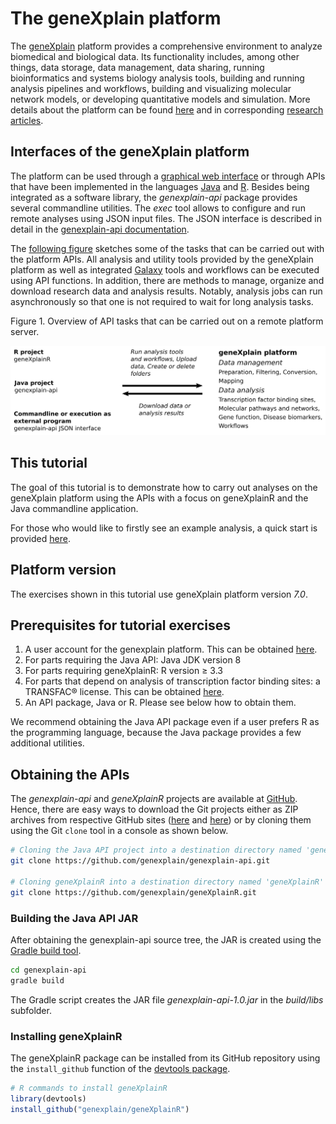 # The geneXplain platform

The [geneXplain](http://genexplain.com) platform provides a comprehensive environment to analyze 
biomedical and biological data. Its functionality includes, among other things, data storage, 
data management, data sharing, running bioinformatics and systems biology analysis tools, building 
and running analysis pipelines and workflows, building and visualizing molecular network models, 
or developing quantitative models and simulation. More details about the platform can be found 
[here](http://genexplain.com/genexplain-platform/) and in corresponding 
[research articles](http://genexplain.com/publications/).


## Interfaces of the geneXplain platform

The platform can be used through a [graphical web interface](https://platform.genexplain.com) or
through APIs that have been implemented in the languages 
[Java](https://github.com/genexplain/genexplain-api) and [R](https://github.com/genexplain/geneXplainR).
Besides being integrated as a software library, the *genexplain-api* package provides several
commandline utilities. The *exec* tool allows to configure and run remote analyses using JSON
input files. The JSON interface is described in detail in the 
[genexplain-api documentation](https://genexplain.github.io/genexplain-api/).

The [following figure](#figure-1) sketches some of the tasks that can be carried out with the platform APIs. All analysis
and utility tools provided by the geneXplain platform as well as integrated [Galaxy](https://usegalaxy.org)
tools and workflows can be executed using API functions. In addition, there are methods to
manage, organize and download research data and analysis results. Notably, analysis jobs can run
asynchronously so that one is not required to wait for long analysis tasks.

<a name="figure-1">Figure 1.</a> Overview of API tasks that can be carried out on a remote platform server.

![Platform interfaces](figures/gxp_platform_interfaces.png)


## This tutorial

The goal of this tutorial is to demonstrate how to carry out analyses on the geneXplain platform
using the APIs with a focus on geneXplainR and the Java commandline application.

For those who would like to firstly see an example analysis, a quick start is provided [here](first_example.md).


## Platform version

The exercises shown in this tutorial use geneXplain platform version *7.0*.


## Prerequisites for tutorial exercises

1. A user account for the genexplain platform. This can be obtained 
[here](https://genexplain.com/genexplain-platform-registration/).
2. For parts requiring the Java API: Java JDK version 8
3. For parts requiring geneXplainR: R version &ge; 3.3
4. For parts that depend on analysis of transcription factor binding sites: a TRANSFAC&#174; license.
This can be obtained [here](https://genexplain.com/transfac/).
5. An API package, Java or R. Please see below how to obtain them.

We recommend obtaining the Java API package even if a user prefers R as the programming language, 
because the Java package provides a few additional utilities.


## Obtaining the APIs

The *genexplain-api* and *geneXplainR* projects are available at [GitHub](https://github.com).
Hence, there are easy ways to download the Git projects either as ZIP archives from respective
GitHub sites ([here](https://github.com/genexplain/genexplain-api) and 
[here](https://github.com/genexplain/geneXplainR)) or by cloning them using the Git `clone` tool in
a console as shown below.

```bash
# Cloning the Java API project into a destination directory named 'genexplain-api'
git clone https://github.com/genexplain/genexplain-api.git

# Cloning geneXplainR into a destination directory named 'geneXplainR'
git clone https://github.com/genexplain/geneXplainR.git
```

### Building the Java API JAR

After obtaining the genexplain-api source tree, the JAR is created using the
[Gradle build tool](https://gradle.org/).


```bash
cd genexplain-api
gradle build
```

The Gradle script creates the JAR file *genexplain-api-1.0.jar* in the *build/libs* subfolder.


### Installing geneXplainR

The geneXplainR package can be installed from its GitHub repository using the `install_github`
function of the [devtools package](https://cran.r-project.org/web/packages/devtools/index.html).

```R
# R commands to install geneXplainR
library(devtools)
install_github("genexplain/geneXplainR")
```
